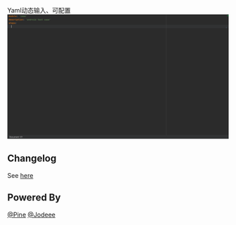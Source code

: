 Yaml动态输入、可配置
![Plugin in action](fast-yaml.gif)

## Changelog

See [here](CHANGELOG.md)

## Powered By

[@Pine](https://github.com/llliusong)
[@Jodeee](https://github.com/Jodeee)